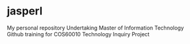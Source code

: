 # jasperl
My personal repository
Undertaking Master of Information Technology
Github training for COS60010 Technology Inquiry Project
